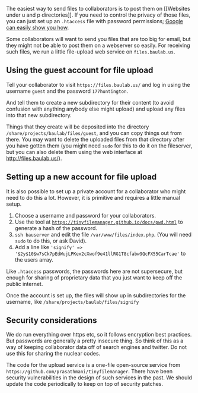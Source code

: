 The easiest way to send files to collaborators is to post them on [[Websites under u and p directories]].  If you need to control the privacy of those files, you can just set up an `.htaccess` file with password permissions; [Google can easily show you how](https://www.google.com/search?q=htaccess+password).

Some collaborators will want to send you files that are too big for email, but they might not be able to post them on a webserver so easily. For receiving such files, we run a little file-upload web service on `files.baulab.us`.

## Using the guest account for file upload

Tell your collaborator to visit `https://files.baulab.us/` and log in using the username `guest` and the password `177huntington`.

And tell them to create a new subdirectory for their content (to avoid confusion with anything anybody else might upload) and upload any files into that new subdirectory.

Things that they create will be deposited into the directory `/share/projects/baulab/files/guest`, and you can copy things out from there.  You may want to delete the uploaded files from that directory after you have gotten them (you might need `sudo` for this to do it on the fileserver, but you can also delete them using the web interface at http://files.baulab.us/).

## Setting up a new account for file upload

It is also possible to set up a private account for a collaborator who might need to do this a lot.  However, it is primitive and requires a little manual setup.

 1. Choose a username and password for your collaborators.
 2. Use the tool at [`https://tinyfilemanager.github.io/docs/pwd.html`](https://tinyfilemanager.github.io/docs/pwd.html) to generate a hash of the password.
 3. `ssh bauserver` and edit the file `/var/www/files/index.php`.  (You will need `sudo` to do this, or ask David).
 4. Add a line like `'signify' => '$2y$10$w7sCk7pEdWujLPKex2cXwof9e41llRG1T8cfabw9QcFX55CarTcae'` to the users array.

Like `.htaccess` passwords, the passwords here are not supersecure, but enough for sharing of proprietary data that you just want to keep off the public internet.

Once the account is set up, the files will show up in subdirectories for the username, like `/share/projects/baulab/files/signify`

## Security considerations

We do run everything over https etc, so it follows encryption best practices.  But passwords are generally a pretty insecure thing.  So think of this as a way of keeping collaborator data off of search engines and twitter.  Do not use this for sharing the nuclear codes.

The code for the upload service is a one-file open-source service from `https://github.com/prasathmani/tinyfilemanager`.  There have been security vulnerabilities in the design of such services in the past.  We should update the code periodically to keep on top of security patches.

